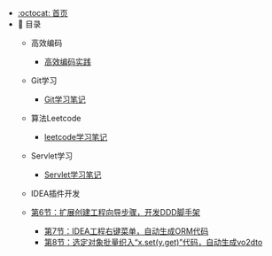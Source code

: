 - [:octocat: 首页](/README)
- :memo: 目录
   - 高效编码
   
       - [高效编码实践](/md/performance/performance.md)

   - Git学习
   
       - [Git学习笔记](/md/git/git.md)
       
   - 算法Leetcode
       - [leetcode学习笔记](/md/leetcode/leetcode.md)
   - Servlet学习
       - [Servlet学习笔记](/md/servlet/servlet.md)


   - IDEA插件开发
   - [第6节：扩展创建工程向导步骤，开发DDD脚手架](/md/idea-plugin/2021-11-24-第四节：扩展创建工程向导步骤开发DDD脚手架.md)
       - [第7节：IDEA工程右键菜单，自动生成ORM代码](/md/idea-plugin/2021-12-08-第五节：IDEA工程右键菜单自动生成ORM代码.md)
       - [第8节：选定对象批量织入“x.set(y.get)”代码，自动生成vo2dto](/md/idea-plugin/2021-12-14-第六节：以织入代码的方式自动处理vo2dto.md)

